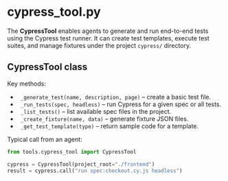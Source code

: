 # cypress_tool.py

The **CypressTool** enables agents to generate and run end-to-end tests using
the Cypress test runner. It can create test templates, execute test suites, and
manage fixtures under the project `cypress/` directory.

## CypressTool class

Key methods:

- ` _generate_test(name, description, page)` – create a basic test file.
- ` _run_tests(spec, headless)` – run Cypress for a given spec or all tests.
- ` _list_tests()` – list available spec files in the project.
- ` _create_fixture(name, data)` – generate fixture JSON files.
- ` _get_test_template(type)` – return sample code for a template.

Typical call from an agent:

```python
from tools.cypress_tool import CypressTool

cypress = CypressTool(project_root="./frontend")
result = cypress.call("run spec:checkout.cy.js headless")
```
